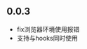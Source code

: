 <!--
 * @Author: chenzhongsheng
 * @Date: 2024-07-17 20:03:47
 * @Description: Coding something
-->
## 0.0.3

- fix浏览器环境使用报错
- 支持与hooks同时使用